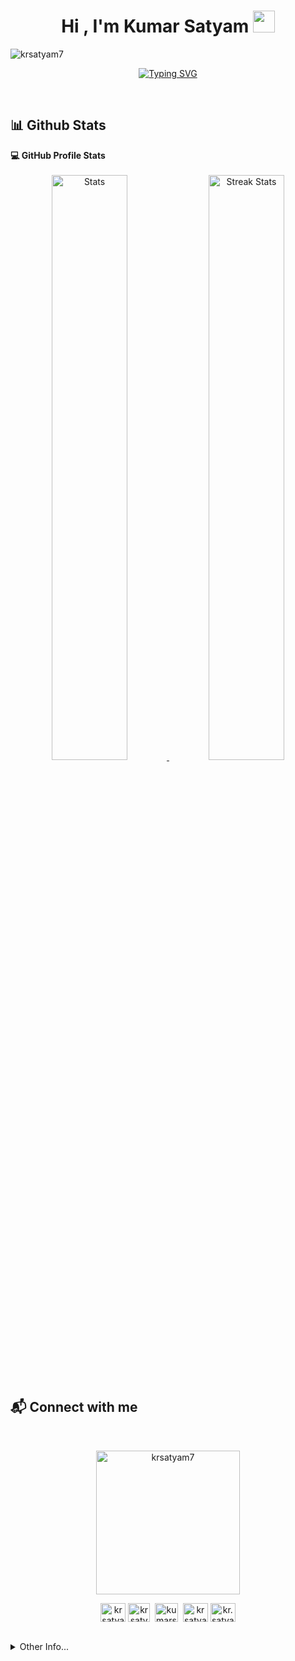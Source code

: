 <h1 align="center">Hi , I'm Kumar Satyam <img src="https://media.giphy.com/media/hvRJCLFzcasrR4ia7z/giphy.gif" width="35"></h1></p>

<p align="left"> <img src="https://komarev.com/ghpvc/?username=krsatyam7" alt="krsatyam7" /> </p>
<p align="center">
<a href="https://git.io/typing-svg"><img src="https://readme-typing-svg.demolab.com?font=Yatra+One&pause=1000&color=B29FF0FF&width=435&lines=Welcome+to+my+Github+profile.;I'm+2nd+year+CSE+student+from+NIET.;I'm+looking+forward+to+learn+new+things...." alt="Typing SVG" /></a>
</p>

<br>

## 📊 Github Stats



  <summary><b>💻 GitHub Profile Stats</b></summary>
  <br/>
  <div align="center">
    <a href="https://github-readme-stats.vercel.app">
        <img width="49%" alt="Stats" src="https://my-stats-lemon.vercel.app/api?username=krsatyam7&show_icons=true&theme=tokyonight&hide_border=true"/>
    </a>
    <a href="https://github-readme-streak-stats.herokuapp.com">
        <img width="49%" alt="Streak Stats" src="https://github-readme-streak-stats.herokuapp.com/?user=krsatyam7&theme=tokyonight&hide_border=true"/>
    </a>
</div>
  &nbsp;
  &nbsp;





## 📬 Connect with me
&nbsp;
<p align="center"><a href="https://linktr.ee/krsatyam7" target="blank"><img src="https://user-images.githubusercontent.com/110342305/208852378-e338eb1e-581b-433c-8317-9d560009c33b.svg" alt="krsatyam7" height="230px" /></p>
<p align="center">
<a href="https://twitter.com/krsatyam7" target="blank"><img align="center" src="https://raw.githubusercontent.com/rahuldkjain/github-profile-readme-generator/master/src/images/icons/Social/twitter.svg" alt="krsatyam7" height="30" width="40" /></a>
<a href="https://linkedin.com/in/krsatyam7" target="blank"><img align="center" src="https://raw.githubusercontent.com/rahuldkjain/github-profile-readme-generator/master/src/images/icons/Social/linked-in-alt.svg" alt="krsatyam7" height="30" width="35" /></a>&nbsp;
<a href="mailto:kumarsatyam29ks@gmail.com" target="blank"><img align="center" src="https://upload.wikimedia.org/wikipedia/commons/7/7e/Gmail_icon_%282020%29.svg" alt="kumarsatyam29ks@gmail.com" height="30" width="37" /></a>&nbsp;
<a href="https://www.snapchat.com/add/krsatyam7" target="blank"><img align="center" src="https://raw.githubusercontent.com/rahuldkjain/github-profile-readme-generator/master/src/images/icons/Social/snapchat.svg" alt="krsatyam7" height="30" width="40" /></a>
<a href="https://instagram.com/kr.satyam_" target="blank"><img align="center" src="https://raw.githubusercontent.com/rahuldkjain/github-profile-readme-generator/master/src/images/icons/Social/instagram.svg" alt="kr.satyam_" height="30" width="40" /></a>
</p>
&nbsp;
&nbsp;



<details>
  
  <summary>Other Info... </summary>
  
## :trophy: Git profile Trophies

&nbsp;

<p align="center"> <a href="https://github.com/ryo-ma/github-profile-trophy"><img src="https://github-profile-trophy.vercel.app/?username=krsatyam7&theme=darkhub" height="150" alt="krsatyam7" /></a> </p>
&nbsp;
  
## Hacktoberfest Badges

&nbsp;

<p align="center"> <a href="https://holopin.io/@krsatyam7"><img src="https://holopin.me/krsatyam7" width="80%" alt="Hacktoberfest Badges" /></a> </p>
&nbsp;  
  
</details>


